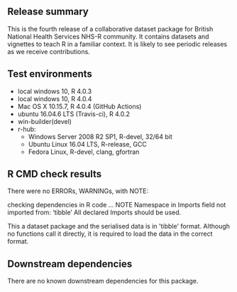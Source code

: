 ## Release summary
This is the fourth release of a collaborative dataset package for British National Health Services NHS-R community. It contains datasets and vignettes to teach R in a familiar context.  It is likely to see periodic releases as we receive contributions.

## Test environments
* local windows 10, R 4.0.3
* local windows 10, R 4.0.4
* Mac OS X 10.15.7, R 4.0.4 (GitHub Actions)
* ubuntu 16.04.6 LTS (Travis-ci), R 4.0.2
* win-builder(devel)
* r-hub:
  * Windows Server 2008 R2 SP1, R-devel, 32/64 bit
  * Ubuntu Linux 16.04 LTS, R-release, GCC
  * Fedora Linux, R-devel, clang, gfortran
  

## R CMD check results
There were no ERRORs, WARNINGs, with NOTE:

checking dependencies in R code ... NOTE
Namespace in Imports field not imported from: ‘tibble’
  All declared Imports should be used.

This a dataset package and the serialised data is in 'tibble' format.  Although no functions call it directly, it is required to load the data in the correct format.

## Downstream dependencies
There are no known downstream dependencies for this package.
